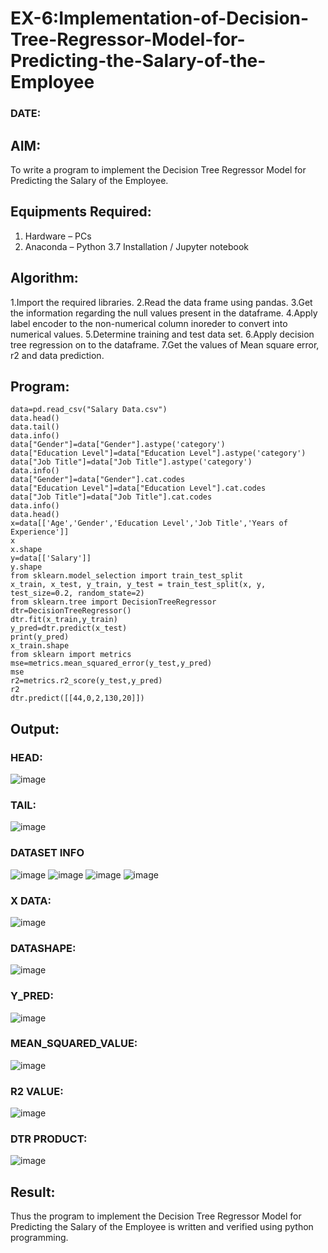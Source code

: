 # EX-6:Implementation-of-Decision-Tree-Regressor-Model-for-Predicting-the-Salary-of-the-Employee
### DATE:
## AIM:
To write a program to implement the Decision Tree Regressor Model for Predicting the Salary of the Employee.

## Equipments Required:
1. Hardware – PCs
2. Anaconda – Python 3.7 Installation / Jupyter notebook

## Algorithm:
1.Import the required libraries. 
2.Read the data frame using pandas.
3.Get the information regarding the null values present in the dataframe.
4.Apply label encoder to the non-numerical column inoreder to convert into numerical values.
5.Determine training and test data set.
6.Apply decision tree regression on to the dataframe.
7.Get the values of Mean square error, r2 and data prediction.
## Program:
```
data=pd.read_csv("Salary Data.csv")
data.head()
data.tail()
data.info()
data["Gender"]=data["Gender"].astype('category')
data["Education Level"]=data["Education Level"].astype('category')
data["Job Title"]=data["Job Title"].astype('category')
data.info()
data["Gender"]=data["Gender"].cat.codes
data["Education Level"]=data["Education Level"].cat.codes
data["Job Title"]=data["Job Title"].cat.codes
data.info()
data.head()
x=data[['Age','Gender','Education Level','Job Title','Years of Experience']]
x
x.shape
y=data[['Salary']]
y.shape
from sklearn.model_selection import train_test_split
x_train, x_test, y_train, y_test = train_test_split(x, y, test_size=0.2, random_state=2)
from sklearn.tree import DecisionTreeRegressor
dtr=DecisionTreeRegressor()
dtr.fit(x_train,y_train)
y_pred=dtr.predict(x_test)
print(y_pred)
x_train.shape
from sklearn import metrics
mse=metrics.mean_squared_error(y_test,y_pred)
mse
r2=metrics.r2_score(y_test,y_pred)
r2
dtr.predict([[44,0,2,130,20]])
```

## Output:
### HEAD:
![image](https://github.com/RahulM2005R/Implementation-of-Decision-Tree-Regressor-Model-for-Predicting-the-Salary-of-the-Employee/assets/166299886/c5f70415-f9fb-40f2-a198-9959de779f6e)
### TAIL:
![image](https://github.com/RahulM2005R/Implementation-of-Decision-Tree-Regressor-Model-for-Predicting-the-Salary-of-the-Employee/assets/166299886/dac83dfd-a702-4005-b8a0-c590808358fa)
### DATASET INFO
![image](https://github.com/RahulM2005R/Implementation-of-Decision-Tree-Regressor-Model-for-Predicting-the-Salary-of-the-Employee/assets/166299886/5ddf23e9-aff2-42a7-97e8-725ecaf3fc62)
![image](https://github.com/RahulM2005R/Implementation-of-Decision-Tree-Regressor-Model-for-Predicting-the-Salary-of-the-Employee/assets/166299886/9f13560b-f051-492c-ae8b-82700e0be192)
![image](https://github.com/RahulM2005R/Implementation-of-Decision-Tree-Regressor-Model-for-Predicting-the-Salary-of-the-Employee/assets/166299886/b38214f6-ee0e-48a4-92d6-c41028352bc0)
![image](https://github.com/RahulM2005R/Implementation-of-Decision-Tree-Regressor-Model-for-Predicting-the-Salary-of-the-Employee/assets/166299886/fc0ad04c-8b59-420c-8b05-73c3487fbaeb)
### X DATA:
![image](https://github.com/RahulM2005R/Implementation-of-Decision-Tree-Regressor-Model-for-Predicting-the-Salary-of-the-Employee/assets/166299886/d1a4ebe6-c1eb-4403-9989-596ed42d477c)
### DATASHAPE:
![image](https://github.com/RahulM2005R/Implementation-of-Decision-Tree-Regressor-Model-for-Predicting-the-Salary-of-the-Employee/assets/166299886/80d0bebc-bde0-4d99-b34a-96011c525d88)
### Y_PRED:
![image](https://github.com/RahulM2005R/Implementation-of-Decision-Tree-Regressor-Model-for-Predicting-the-Salary-of-the-Employee/assets/166299886/424b1372-9f1a-4f81-9206-a5ab08b678d1)
### MEAN_SQUARED_VALUE:
![image](https://github.com/RahulM2005R/Implementation-of-Decision-Tree-Regressor-Model-for-Predicting-the-Salary-of-the-Employee/assets/166299886/aeca42dc-e68e-4c83-a41d-366f073273f2)
### R2 VALUE:
![image](https://github.com/RahulM2005R/Implementation-of-Decision-Tree-Regressor-Model-for-Predicting-the-Salary-of-the-Employee/assets/166299886/a81c66d6-2d91-422d-873b-405fae7d0270)
### DTR PRODUCT:
![image](https://github.com/RahulM2005R/Implementation-of-Decision-Tree-Regressor-Model-for-Predicting-the-Salary-of-the-Employee/assets/166299886/fcc485fa-f50f-4815-a584-8eccf389c8b6)

## Result:
Thus the program to implement the Decision Tree Regressor Model for Predicting the Salary of the Employee is written and verified using python programming.
